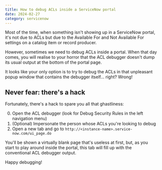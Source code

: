 ```yaml
---
title: How to debug ACLs inside a ServiceNow portal
date: 2024-02-27
category: servicenow
---
```


Most of the time, when something isn't showing up in a ServiceNow portal, it's not due to ACLs but due to the Available For and Not Available For settings on a catalog item or record producer.

However, sometimes we need to debug ACLs inside a portal. When that day comes, you will realise to your horror that the ACL debugger doesn't dump its usual output at the bottom of the portal page.

It looks like your only option is to try to debug the ACLs in that unpleasant popup window that contains the debugger itself... right? Wrong!

## Never fear: there's a hack

Fortunately, there's a hack to spare you all that ghastliness:

0. Open the ACL debugger (look for Debug Security Rules in the left navigation menu)
1. (Optional) Impersonate the person whose ACLs you're looking to debug
2. Open a new tab and go to `http://<instance-name>.service-now.com/ui_page.do`

You'll be shown a virtually blank page that's useless at first, but, as you start to play around inside the portal, this tab will fill up with the conventional ACL debugger output.

Happy debugging!

